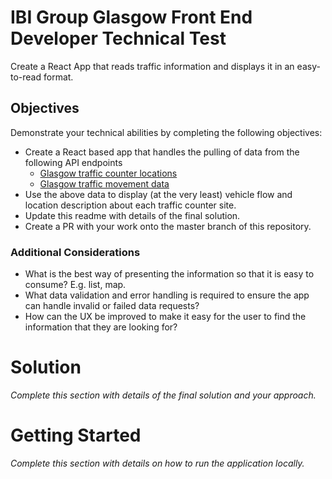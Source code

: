 # IBI Group Glasgow Front End Developer Technical Test
Create a React App that reads traffic information and displays it in an easy-to-read format.
## Objectives
Demonstrate your technical abilities by completing the following objectives:
* Create a React based app that handles the pulling of data from the following API endpoints
  * [Glasgow traffic counter locations](https://gcc.azure-api.net/traffic/locations?format=json)
  * [Glasgow traffic movement data](https://gcc.azure-api.net/traffic/movement?format=json)
* Use the above data to display (at the very least) vehicle flow and location description about each traffic counter site.
* Update this readme with details of the final solution.
* Create a PR with your work onto the master branch of this repository.
### Additional Considerations
* What is the best way of presenting the information so that it is easy to consume? E.g. list, map.
* What data validation and error handling is required to ensure the app can handle invalid or failed data requests?
* How can the UX be improved to make it easy for the user to find the information that they are looking for?
# Solution
_Complete this section with details of the final solution and your approach._
# Getting Started
_Complete this section with details on how to run the application locally._
